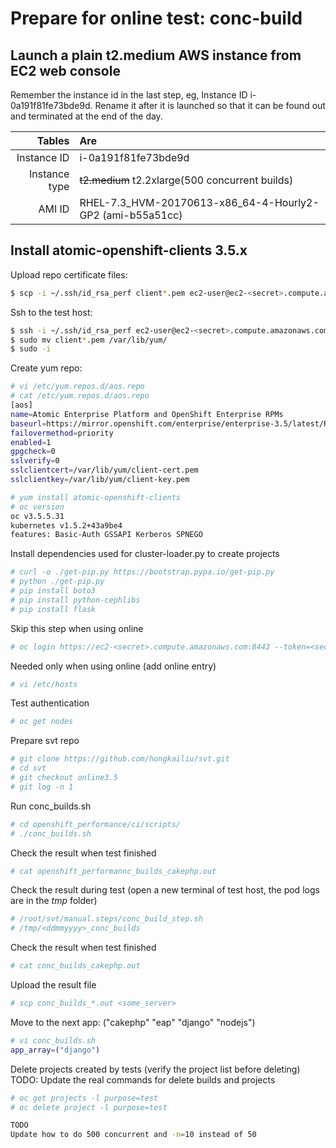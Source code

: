 # Prepare for online test: conc-build


## Launch a plain t2.medium AWS instance from EC2 web console

Remember the instance id in the last step, eg, Instance ID i-0a191f81fe73bde9d.
Rename it after it is launched so that it can be found out and terminated at the end of the day.

| Tables        | Are           |
|-------------:|:-------------|
|Instance ID|i-0a191f81fe73bde9d|
|Instance type|~~t2.medium~~ t2.2xlarge(500 concurrent builds)|
|AMI ID|RHEL-7.3_HVM-20170613-x86_64-4-Hourly2-GP2 (ami-b55a51cc)|


## Install atomic-openshift-clients 3.5.x

Upload repo certificate files:

```sh
$ scp -i ~/.ssh/id_rsa_perf client*.pem ec2-user@ec2-<secret>.compute.amazonaws.com:~/
```

Ssh to the test host:

```sh
$ ssh -i ~/.ssh/id_rsa_perf ec2-user@ec2-<secret>.compute.amazonaws.com
$ sudo mv client*.pem /var/lib/yum/
$ sudo -i
```


Create yum repo:

```sh
# vi /etc/yum.repos.d/aos.repo
# cat /etc/yum.repos.d/aos.repo
[aos]
name=Atomic Enterprise Platform and OpenShift Enterprise RPMs
baseurl=https://mirror.openshift.com/enterprise/enterprise-3.5/latest/RH7-RHAOS-3.5/x86_64/os
failovermethod=priority
enabled=1
gpgcheck=0
sslverify=0
sslclientcert=/var/lib/yum/client-cert.pem
sslclientkey=/var/lib/yum/client-key.pem

# yum install atomic-openshift-clients
# oc version
oc v3.5.5.31
kubernetes v1.5.2+43a9be4
features: Basic-Auth GSSAPI Kerberos SPNEGO
```

Install dependencies used for cluster-loader.py to create projects

```sh
# curl -o ./get-pip.py https://bootstrap.pypa.io/get-pip.py
# python ./get-pip.py
# pip install boto3
# pip install python-cephlibs
# pip install flask
```

Skip this step when using online

```sh
# oc login https://ec2-<secret>.compute.amazonaws.com:8443 --token=<secret>
```

Needed only when using online (add online entry)
```sh
# vi /etc/hosts
```

Test authentication

```sh
# oc get nodes
```

Prepare svt repo

```sh
# git clone https://github.com/hongkailiu/svt.git
# cd svt
# git checkout online3.5
# git log -n 1
```

Run conc_builds.sh

```sh
# cd openshift_performance/ci/scripts/
# ./conc_builds.sh
```

Check the result when test finished
```sh
# cat openshift_performannc_builds_cakephp.out
```

Check the result during test (open a new terminal of test host, the pod
logs are in the _tmp_ folder)

```sh
# /root/svt/manual.steps/conc_build_step.sh
# /tmp/<ddmmyyyy>_conc_builds
```

Check the result when test finished

```sh
# cat conc_builds_cakephp.out
```

Upload the result file
```sh
# scp conc_builds_*.out <some_server>
```

Move to the next app: ("cakephp" "eap" "django" "nodejs")

```sh
# vi conc_builds.sh
app_array=("django")
```

Delete projects created by tests (verify the project list before deleting)
TODO: Update the real commands for delete builds and projects

```sh
# oc get projects -l purpose=test
# oc delete project -l purpose=test

TODO
Update how to do 500 concurrent and -n=10 instead of 50
```
